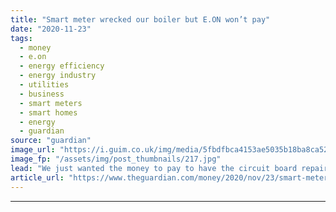 ```yaml
---
title: "Smart meter wrecked our boiler but E.ON won’t pay"
date: "2020-11-23"
tags: 
  - money
  - e.on
  - energy efficiency
  - energy industry
  - utilities
  - business
  - smart meters
  - smart homes
  - energy
  - guardian
source: "guardian"
image_url: "https://i.guim.co.uk/img/media/5fbdfbca4153ae5035b18ba8ca526ec28e560f02/0_166_5616_3370/master/5616.jpg?width=460&quality=85&auto=format&fit=max&s=7c37a7509a46c92c26d856301e5760d5"
image_fp: "/assets/img/post_thumbnails/217.jpg"
lead: "We just wanted the money to pay to have the circuit board repairedI am having the most absurd argument with E.ON after the power firm’s smart meter installation wrecked our five-year-old gas boiler and it then refused to pay for the repairs.It starte..."
article_url: "https://www.theguardian.com/money/2020/nov/23/smart-meter-wrecked-our-boiler-but-eon-wont-pay"
---
```


---
